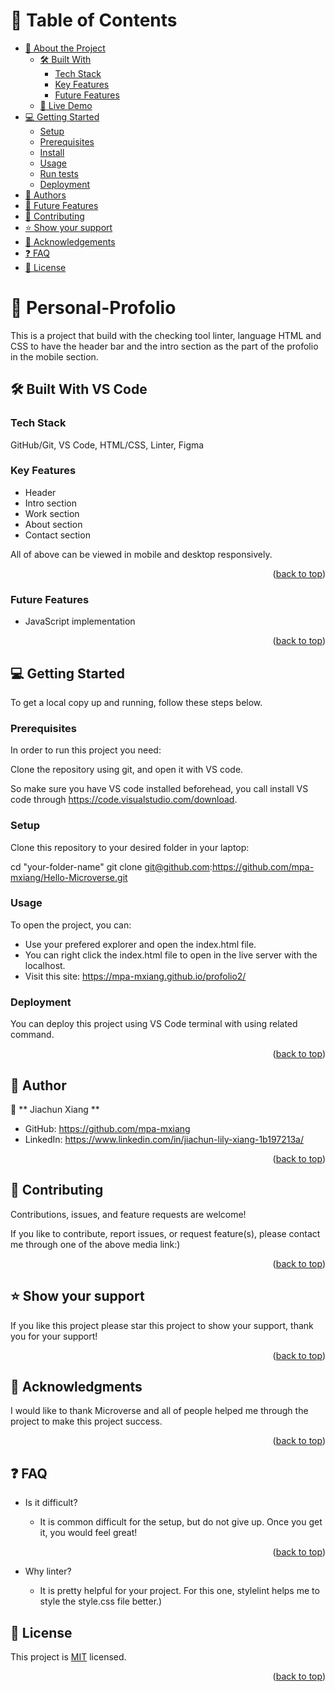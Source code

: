 <a name="Personal-Profolio"></a>

# 📗 Table of Contents

- [📖 About the Project](#about-project)
  - [🛠 Built With](#built-with)
    - [Tech Stack](#tech-stack)
    - [Key Features](#key-features)
    - [Future Features](#future-features)
  - [🚀 Live Demo](#live-demo)
- [💻 Getting Started](#getting-started)
  - [Setup](#setup)
  - [Prerequisites](#prerequisites)
  - [Install](#install)
  - [Usage](#usage)
  - [Run tests](#run-tests)
  - [Deployment](#triangular_flag_on_post-deployment)
- [👥 Authors](#authors)
- [🔭 Future Features](#future-features)
- [🤝 Contributing](#contributing)
- [⭐️ Show your support](#support)
- [🙏 Acknowledgements](#acknowledgements)
- [❓ FAQ](#faq)
- [📝 License](#license)


# 📖 **Personal-Profolio** <a name="about-project"></a>

This is a project that build with the checking tool linter, language HTML and CSS to have the header bar and the intro section as the part of the profolio in the mobile section.


## 🛠 Built With <a name="VS Code">VS Code</a>

### Tech Stack <a name="VS Code"></a>

GitHub/Git, VS Code, HTML/CSS, Linter, Figma

### Key Features <a name="key-features"></a>

- Header
- Intro section
- Work section
- About section
- Contact section


All of above can be viewed in mobile and desktop responsively.

<p align="right">(<a href="#readme-top">back to top</a>)</p>


### Future Features <a name="future-features"></a>

- JavaScript implementation

<p align="right">(<a href="#readme-top">back to top</a>)</p>


## 💻 Getting Started <a name="getting-started"></a>


To get a local copy up and running, follow these steps below.

### Prerequisites

In order to run this project you need:

Clone the repository using git, and open it with VS code.

So make sure you have VS code installed beforehead, you call install VS code through https://code.visualstudio.com/download.

### Setup

Clone this repository to your desired folder in your laptop:

  cd "your-folder-name"
  git clone git@github.com:https://github.com/mpa-mxiang/Hello-Microverse.git


### Usage

To open the project, you can:
- Use your prefered explorer and open the index.html file. 
- You can right click the index.html file to open in the live server with the localhost.
- Visit this site: https://mpa-mxiang.github.io/profolio2/


### Deployment

You can deploy this project using VS Code terminal with using related command.

<p align="right">(<a href="#readme-top">back to top</a>)</p>



## 👥 Author <a name="author"></a>


👤 ** Jiachun Xiang **

- GitHub: https://github.com/mpa-mxiang
- LinkedIn: https://www.linkedin.com/in/jiachun-lily-xiang-1b197213a/

<p align="right">(<a href="#readme-top">back to top</a>)</p>



## 🤝 Contributing <a name="contributing"></a>

Contributions, issues, and feature requests are welcome! 

If you like to contribute, report issues, or request feature(s), please contact me through one of the above media link:)

<p align="right">(<a href="#readme-top">back to top</a>)</p>


## ⭐️ Show your support <a name="support"></a>

If you like this project please star this project to show your support, thank you for your support!

<p align="right">(<a href="#readme-top">back to top</a>)</p>



## 🙏 Acknowledgments <a name="acknowledgements"></a>

I would like to thank Microverse and all of people helped me through the project to make this project success.
<p align="right">(<a href="#readme-top">back to top</a>)</p>


## ❓ FAQ <a name="faq"></a>

- Is it difficult?

  - It is common difficult for the setup, but do not give up. Once you get it, you would feel great!
<p align="right">(<a href="#readme-top">back to top</a>)</p>


- Why linter?

  - It is pretty helpful for your project. For this one, stylelint helps me to style the style.css file better.</a>)</p>

## 📝 License <a name="license"></a>

This project is [MIT](./LICENSE) licensed.
<p align="right">(<a href="#readme-top">back to top</a>)</p>
